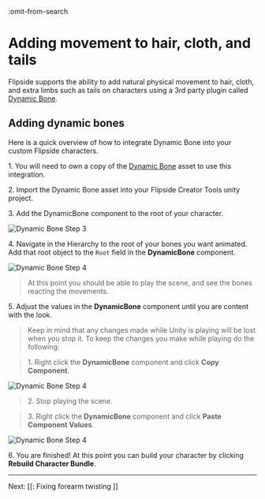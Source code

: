 :omit-from-search

# Adding movement to hair, cloth, and tails

Flipside supports the ability to add natural physical movement to hair, cloth, and extra limbs such as tails on characters using a 3rd party plugin called [Dynamic Bone](https://assetstore.unity.com/packages/tools/animation/dynamic-bone-16743).

## Adding dynamic bones

Here is a quick overview of how to integrate Dynamic Bone into your custom Flipside characters.

1\. You will need to own a copy of the [Dynamic Bone](https://assetstore.unity.com/packages/tools/animation/dynamic-bone-16743) asset to use this integration.

2\. Import the Dynamic Bone asset into your Flipside Creator Tools unity project.

3\. Add the DynamicBone component to the root of your character.

![Dynamic Bone Step 3](https://www.flipsidexr.com/files/docs/screenshots/AddDynamicBoneToCharacter.png)

4\. Navigate in the Hierarchy to the root of your bones you want animated. Add that root object to the `Root` field in the **DynamicBone** component.

![Dynamic Bone Step 4](https://www.flipsidexr.com/files/docs/screenshots/AddDynamicBoneRoot.png)

>At this point you should be able to play the scene, and see the bones reacting the movements.

5\. Adjust the values in the **DynamicBone** component until you are content with the look.

>Keep in mind that any changes made while Unity is playing will be lost when you stop it. To keep the changes you make while playing do the following:
	
>1\. Right click the **DynamicBone** component and click **Copy Component**.

![Dynamic Bone Step 4](https://www.flipsidexr.com/files/docs/screenshots/CopyComponent.png)

>2\. Stop playing the scene.

>3\. Right click the **DynamicBone** component and click **Paste Component Values**.

![Dynamic Bone Step 4](https://www.flipsidexr.com/files/docs/screenshots/PasteComponent.png)

6\. You are finished! At this point you can build your character by clicking **Rebuild Character Bundle**.

---

Next: [[: Fixing forearm twisting ]]

